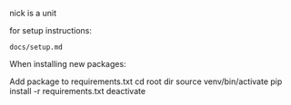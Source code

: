 nick is a unit

for setup instructions:

    docs/setup.md

When installing new packages:

Add package to requirements.txt
cd root dir
source venv/bin/activate
pip install -r requirements.txt
deactivate